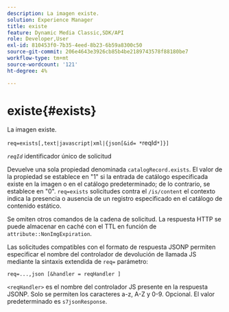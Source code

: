 ```yaml
---
description: La imagen existe.
solution: Experience Manager
title: existe
feature: Dynamic Media Classic,SDK/API
role: Developer,User
exl-id: 810453f0-7b35-4eed-8b23-6b59a8300c50
source-git-commit: 206e4643e3926cb85b4be2189743578f88180be7
workflow-type: tm+mt
source-wordcount: '121'
ht-degree: 4%

---
```


# existe{#exists}

La imagen existe.

`req=exists[,text|javascript|xml|{json[&id= *`reqId`*]}]`

*`reqId`* identificador único de solicitud

Devuelve una sola propiedad denominada `catalogRecord.exists`. El valor de la propiedad se establece en &quot;1&quot; si la entrada de catálogo especificada existe en la imagen o en el catálogo predeterminado; de lo contrario, se establece en &quot;0&quot;. `req=exists` solicitudes contra el `/is/content` el contexto indica la presencia o ausencia de un registro especificado en el catálogo de contenido estático.

Se omiten otros comandos de la cadena de solicitud. La respuesta HTTP se puede almacenar en caché con el TTL en función de `attribute::NonImgExpiration`.

Las solicitudes compatibles con el formato de respuesta JSONP permiten especificar el nombre del controlador de devolución de llamada JS mediante la sintaxis extendida de `req=` parámetro:

`req=...,json [&handler = reqHandler ]`

`<reqHandler>` es el nombre del controlador JS presente en la respuesta JSONP. Solo se permiten los caracteres a-z, A-Z y 0-9. Opcional. El valor predeterminado es `s7jsonResponse`.
